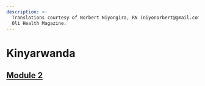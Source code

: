 ```yaml
---
description: >-
  Translations courtesy of Norbert Niyongira, RN (niyonorbert@gmail.com) with
  Oli Health Magazine.
---
```


# Kinyarwanda

## [Module 2](https://drive.google.com/file/d/1k3yFYbKTZHm06Xsihp5CZBxbfmYgDo0B/view?usp=sharing)

